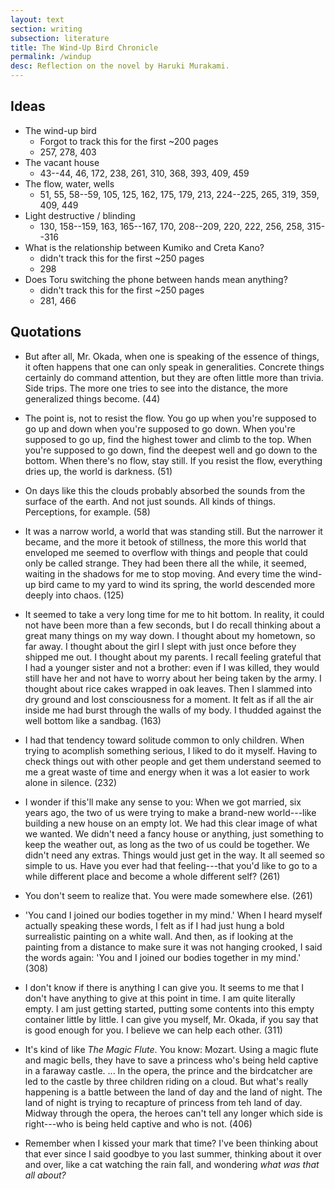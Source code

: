 ```yaml
---
layout: text
section: writing
subsection: literature
title: The Wind-Up Bird Chronicle
permalink: /windup
desc: Reflection on the novel by Haruki Murakami.
---
```


## Ideas

- The wind-up bird
  - Forgot to track this for the first ~200 pages
  - 257, 278, 403
- The vacant house
  - 43--44, 46, 172, 238, 261, 310, 368, 393, 409, 459
- The flow, water, wells
  - 51, 55, 58--59, 105, 125, 162, 175, 179, 213, 224--225, 265, 319, 359, 409, 449
- Light destructive / blinding
  - 130, 158--159, 163, 165--167, 170, 208--209, 220, 222, 256, 258, 315--316
- What is the relationship between Kumiko and Creta Kano?
  - didn't track this for the first ~250 pages
  - 298
- Does Toru switching the phone between hands mean anything?
  - didn't track this for the first ~250 pages
  - 281, 466

## Quotations

- But after all, Mr. Okada, when one is speaking of the essence of things, it often happens that one can only speak in generalities. Concrete things certainly do command attention, but they are often little more than trivia. Side trips. The more one tries to see into the distance, the more generalized things become. (44)

- The point is, not to resist the flow. You go up when you're supposed to go up and down when you're supposed to go down. When you're supposed to go up, find the highest tower and climb to the top. When you're supposed to go down, find the deepest well and go down to the bottom. When there's no flow, stay still. If you resist the flow, everything dries up, the world is darkness. (51)

- On days like this the clouds probably absorbed the sounds from the surface of the earth. And not just sounds. All kinds of things. Perceptions, for example. (58)

- It was a narrow world, a world that was standing still. But the narrower it became, and the more it betook of stillness, the more this world that enveloped me seemed to overflow with things and people that could only be called strange. They had been there all the while, it seemed, waiting in the shadows for me to stop moving. And every time the wind-up bird came to my yard to wind its spring, the world descended more deeply into chaos. (125)

- It seemed to take a very long time for me to hit bottom. In reality, it could not have been more than a few seconds, but I do recall thinking about a great many things on my way down. I thought about my hometown, so far away. I thought about the girl I slept with just once before they shipped me out. I thought about my parents. I recall feeling grateful that I had a younger sister and not a brother: even if I was killed, they would still have her and not have to worry about her being taken by the army. I thought about rice cakes wrapped in oak leaves. Then I slammed into dry ground and lost consciousness for a moment. It felt as if all the air inside me had burst through the walls of my body. I thudded against the well bottom like a sandbag. (163)

- I had that tendency toward solitude common to only children. When trying to acomplish something serious, I liked to do it myself. Having to check things out with other people and get them understand seemed to me a great waste of time and energy when it was a lot easier to work alone in silence. (232)

- I wonder if this'll make any sense to you: When we got married, six years ago, the two of us were trying to make a brand-new world---like building a new house on an empty lot. We had this clear image of what we wanted. We didn't need a fancy house or anything, just something to keep the weather out, as long as the two of us could be together. We didn't need any extras. Things would just get in the way. It all seemed so simple to us. Have you ever had that feeling---that you'd like to go to a while different place and become a whole different self? (261)

- You don't seem to realize that. You were made somewhere else. (261)

- 'You cand I joined our bodies together in my mind.' When I heard myself actually speaking these words, I felt as if I had just hung a bold surrealistic painting on a white wall. And then, as if looking at the painting from a distance to make sure it was not hanging crooked, I said the words again: 'You and I joined our bodies together in my mind.' (308)

- I don't know if there is anything I can give you. It seems to me that I don't have anything to give at this point in time. I am quite literally empty. I am just getting started, putting some contents into this empty container little by little. I can give you myself, Mr. Okada, if you say that is good enough for you. I believe we can help each other. (311)

- It's kind of like *The Magic Flute*. You know: Mozart. Using a magic flute and magic bells, they have to save a princess who's being held captive in a faraway castle. ... In the opera, the prince and the birdcatcher are led to the castle by three children riding on a cloud. But what's really happening is  a battle between the land of day and the land of night. The land of night is trying to recapture of princess from teh land of day. Midway through the opera, the heroes can't tell any longer which side is right---who is being held captive and who is not. (406)

- Remember when I kissed your mark that time? I've been thinking about that ever since I said goodbye to you last summer, thinking about it over and over, like a cat watching the rain fall, and wondering *what was that all about?*
